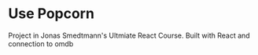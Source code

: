 # Use Popcorn

Project in Jonas Smedtmann's Ultmiate React Course. Built with React and connection to omdb
